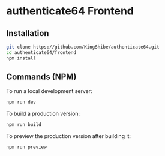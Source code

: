 # authenticate64 Frontend

## Installation

```bash
git clone https://github.com/KingShibe/authenticate64.git
cd authenticate64/frontend
npm install
```

## Commands (NPM)

To run a local development server:
```bash
npm run dev
```

To build a production version:
```bash
npm run build
```

To preview the production version after building it:
```bash
npm run preview
```
